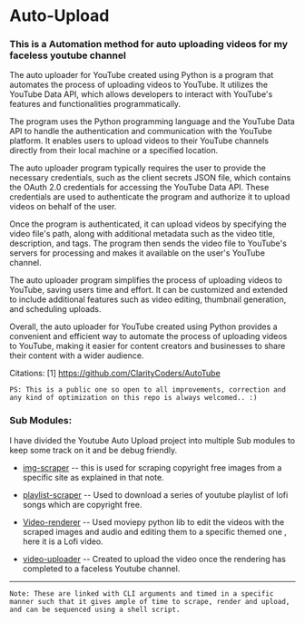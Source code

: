 # Auto-Upload


### This is a Automation method for auto uploading videos for my faceless youtube channel 

The auto uploader for YouTube created using Python is a program that automates the process of uploading videos to YouTube. It utilizes the YouTube Data API, which allows developers to interact with YouTube's features and functionalities programmatically.

The program uses the Python programming language and the YouTube Data API to handle the authentication and communication with the YouTube platform. It enables users to upload videos to their YouTube channels directly from their local machine or a specified location.

The auto uploader program typically requires the user to provide the necessary credentials, such as the client secrets JSON file, which contains the OAuth 2.0 credentials for accessing the YouTube Data API. These credentials are used to authenticate the program and authorize it to upload videos on behalf of the user.

Once the program is authenticated, it can upload videos by specifying the video file's path, along with additional metadata such as the video title, description, and tags. The program then sends the video file to YouTube's servers for processing and makes it available on the user's YouTube channel.

The auto uploader program simplifies the process of uploading videos to YouTube, saving users time and effort. It can be customized and extended to include additional features such as video editing, thumbnail generation, and scheduling uploads.

Overall, the auto uploader for YouTube created using Python provides a convenient and efficient way to automate the process of uploading videos to YouTube, making it easier for content creators and businesses to share their content with a wider audience.

Citations:
[1] https://github.com/ClarityCoders/AutoTube

```PS: This is a public one so open to all improvements, correction and any kind of optimization on this repo is always welcomed.. :)```



### Sub Modules:

I have divided the Youtube Auto Upload project into multiple Sub modules to keep some track on it and be debug friendly.

-  [img-scraper](Py-Video-creator/img-scraper.py) -- this is used for scraping copyright free images from a specific site as explained in that note.

- [playlist-scraper](Py-Video-creator/playlist-scraper.py) -- Used to download a series of youtube playlist of lofi songs which are copyright free.

- [Video-renderer](Py-video-creator/video-renderer.py) -- Used moviepy python lib to edit the videos with the scraped images and audio and editing them to a specific themed one , here it is a Lofi video.

-  [video-uploader](video-uploader.py) -- Created to upload the video once the rendering has completed to a faceless Youtube channel.

---
	Note: These are linked with CLI arguments and timed in a specific manner such that it gives ample of time to scrape, render and upload, and can be sequenced using a shell script.

